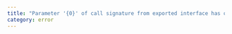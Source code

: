 ```yaml
---
title: "Parameter '{0}' of call signature from exported interface has or is using name '{1}' from private module '{2}'."
category: error
---
```


